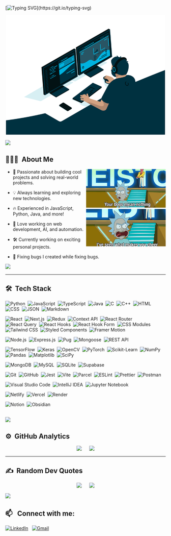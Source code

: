 [![Typing SVG](https://readme-typing-svg.demolab.com?font=Fira+Code&size=24&duration=3000&pause=500&color=F7F7F7&width=435&lines=Hi+%F0%9F%91%8B%2C+I'm+Shubhanan;👨🏻‍💻+Full-Stack+Developer;🚀+Building+cool+projects;💻+One+commit+at+a+time!)](https://git.io/typing-svg)


<p align="center"><img src="coder.gif" width="500" alt="coder.gif"></p>     

<img src="https://user-images.githubusercontent.com/73097560/115834477-dbab4500-a447-11eb-908a-139a6edaec5c.gif">

## 👨🏻‍💻 &nbsp;About Me

<div align="center">
  <img align="right" width="250" src="rick.jpg" alt="Programmer meme"/>
  
  <div align="left">
    
- 🚀 Passionate about building cool projects and solving real-world problems.  
- 💡 Always learning and exploring new technologies.  
- 🔥 Experienced in JavaScript, Python, Java, and more!  
- 🎯 Love working on web development, AI, and automation.  
- 🛠️ Currently working on exciting personal projects.  
- 🐞 Fixing bugs I created while fixing bugs.
  
  </div>
</div>

![](https://komarev.com/ghpvc/?username=shubhs27&color=447ff7&label=Visitor+count)

---

## 🛠 &nbsp;Tech Stack

![Python](https://img.shields.io/badge/-Python-05122A?style=flat&logo=python)&nbsp;
![JavaScript](https://img.shields.io/badge/-JavaScript-05122A?style=flat&logo=javascript)&nbsp;
![TypeScript](https://img.shields.io/badge/-TypeScript-05122A?style=flat&logo=typescript)&nbsp;
![Java](https://custom-icon-badges.demolab.com/badge/-Java-05122A?style=flat&logo=java)&nbsp;
![C](https://img.shields.io/badge/-C-05122A?style=flat&logo=c)&nbsp;
![C++](https://img.shields.io/badge/-C++-05122A?style=flat&logo=c%2B%2B)&nbsp;
![HTML](https://img.shields.io/badge/-HTML-05122A?style=flat&logo=HTML5)&nbsp;
![CSS](https://img.shields.io/badge/-CSS-05122A?style=flat&logo=CSS3&logoColor=1572B6)&nbsp;
![JSON](https://img.shields.io/badge/-JSON-05122A?style=flat&logo=json)&nbsp;
![Markdown](https://img.shields.io/badge/-Markdown-05122A?style=flat&logo=markdown)&nbsp;

![React](https://img.shields.io/badge/-React-05122A?style=flat&logo=react)&nbsp;
![Next.js](https://img.shields.io/badge/-Next.js-05122A?style=flat&logo=next.js)&nbsp;
![Redux](https://img.shields.io/badge/-Redux-05122A?style=flat&logo=redux&logoColor=764ABC)&nbsp;
![Context API](https://img.shields.io/badge/-Context%20API-05122A?style=flat&logo=react)&nbsp;
![React Router](https://img.shields.io/badge/-React%20Router-05122A?style=flat&logo=react-router)&nbsp;
![React Query](https://img.shields.io/badge/-React%20Query-05122A?style=flat&logo=react-query)&nbsp;
![React Hooks](https://img.shields.io/badge/-React%20Hooks-05122A?style=flat&logo=react)&nbsp;
![React Hook Form](https://img.shields.io/badge/-React%20Hook%20Form-05122A?style=flat&logo=react-hook-form)&nbsp;
![CSS Modules](https://img.shields.io/badge/-CSS%20Modules-05122A?style=flat&logo=css-modules)&nbsp;
![Tailwind CSS](https://img.shields.io/badge/-Tailwind%20CSS-05122A?style=flat&logo=tailwind-css)&nbsp;
![Styled Components](https://img.shields.io/badge/-Styled%20Components-05122A?style=flat&logo=styled-components)&nbsp;
![Framer Motion](https://img.shields.io/badge/-Framer%20Motion-05122A?style=flat&logo=framer)&nbsp;

![Node.js](https://img.shields.io/badge/-Node.js-05122A?style=flat&logo=node.js)&nbsp;
![Express.js](https://img.shields.io/badge/-Express.js-05122A?style=flat&logo=express)&nbsp;
![Pug](https://img.shields.io/badge/-Pug-05122A?style=flat&logo=pug)&nbsp;
![Mongoose](https://img.shields.io/badge/-Mongoose-05122A?style=flat&logo=mongoose)&nbsp;
![REST API](https://custom-icon-badges.demolab.com/badge/-REST%20API-05122A?style=flat&logo=rest)&nbsp;

![TensorFlow](https://img.shields.io/badge/-TensorFlow-05122A?style=flat&logo=tensorflow)&nbsp;
![Keras](https://img.shields.io/badge/-Keras-05122A?style=flat&logo=keras)&nbsp;
![OpenCV](https://img.shields.io/badge/-OpenCV-05122A?style=flat&logo=opencv)&nbsp;
![PyTorch](https://img.shields.io/badge/-PyTorch-05122A?style=flat&logo=pytorch)&nbsp;
![Scikit-Learn](https://img.shields.io/badge/-Scikit%20Learn-05122A?style=flat&logo=scikit-learn)&nbsp;
![NumPy](https://img.shields.io/badge/-NumPy-05122A?style=flat&logo=numpy)&nbsp;
![Pandas](https://img.shields.io/badge/-Pandas-05122A?style=flat&logo=pandas)&nbsp;
![Matplotlib](https://custom-icon-badges.demolab.com/badge/-Matplotlib-05122A?style=flat&logo=matplotlib)&nbsp;
![SciPy](https://img.shields.io/badge/-SciPy-05122A?style=flat&logo=scipy)&nbsp;

![MongoDB](https://img.shields.io/badge/-MongoDB-05122A?style=flat&logo=mongodb)&nbsp;
![MySQL](https://img.shields.io/badge/-MySQL-05122A?style=flat&logo=mysql)&nbsp;
![SQLite](https://img.shields.io/badge/-SQLite-05122A?style=flat&logo=sqlite)&nbsp;
![Supabase](https://img.shields.io/badge/-Supabase-05122A?style=flat&logo=supabase)&nbsp;

![Git](https://img.shields.io/badge/-Git-05122A?style=flat&logo=git)&nbsp;
![GitHub](https://img.shields.io/badge/-GitHub-05122A?style=flat&logo=github)&nbsp;
![Jest](https://img.shields.io/badge/-Jest-05122A?style=flat&logo=jest)&nbsp;
![Vite](https://img.shields.io/badge/-Vite-05122A?style=flat&logo=vite)&nbsp;
![Parcel](https://custom-icon-badges.demolab.com/badge/-Parcel-05122A?style=flat&logo=parcel)&nbsp;
![ESLint](https://img.shields.io/badge/-ESLint-05122A?style=flat&logo=eslint)&nbsp;
![Prettier](https://img.shields.io/badge/-Prettier-05122A?style=flat&logo=prettier)&nbsp;
![Postman](https://img.shields.io/badge/-Postman-05122A?style=flat&logo=postman)&nbsp;

![Visual Studio Code](https://custom-icon-badges.demolab.com/badge/-Visual%20Studio%20Code-05122A?style=flat&logo=visual-studio-code&logoColor=007ACC)&nbsp;
![IntelliJ IDEA](https://img.shields.io/badge/-IntelliJ%20IDEA-05122A?style=flat&logo=intellij-idea)&nbsp;
![Jupyter Notebook](https://img.shields.io/badge/-Jupyter%20Notebook-05122A?style=flat&logo=jupyter)&nbsp;

![Netlify](https://img.shields.io/badge/-Netlify-05122A?style=flat&logo=netlify)&nbsp;
![Vercel](https://img.shields.io/badge/-Vercel-05122A?style=flat&logo=vercel)&nbsp;
![Render](https://img.shields.io/badge/-Render-05122A?style=flat&logo=render)&nbsp;

![Notion](https://img.shields.io/badge/-Notion-05122A?style=flat&logo=notion)&nbsp;
![Obsidian](https://img.shields.io/badge/-Obsidian-05122A?style=flat&logo=obsidian)&nbsp;

<br>
<!-- ![Java](https://img.shields.io/badge/java-%23ED8B00.svg?style=for-the-badge&logo=java&logoColor=white) ![Spring](https://img.shields.io/badge/spring-%236DB33F.svg?style=for-the-badge&logo=spring&logoColor=white) ![AWS](https://img.shields.io/badge/AWS-%23FF9900.svg?style=for-the-badge&logo=amazon-aws&logoColor=white) ![C](https://img.shields.io/badge/c-%2300599C.svg?style=for-the-badge&logo=c&logoColor=white) ![Go](https://img.shields.io/badge/go-%2300ADD8.svg?style=for-the-badge&logo=go&logoColor=white) ![HTML5](https://img.shields.io/badge/html5-%23E34F26.svg?style=for-the-badge&logo=html5&logoColor=white) ![Azure](https://img.shields.io/badge/azure-%230072C6.svg?style=for-the-badge&logo=azure-devops&logoColor=white) ![Insomnia](https://img.shields.io/badge/Insomnia-black?style=for-the-badge&logo=insomnia&logoColor=5849BE) ![Thymeleaf](https://img.shields.io/badge/Thymeleaf-%23005C0F.svg?style=for-the-badge&logo=Thymeleaf&logoColor=white) ![Apache](https://img.shields.io/badge/apache-%23D42029.svg?style=for-the-badge&logo=apache&logoColor=white) ![Apache Maven](https://img.shields.io/badge/Apache%20Maven-C71A36?style=for-the-badge&logo=Apache%20Maven&logoColor=white) ![Jenkins](https://img.shields.io/badge/jenkins-%232C5263.svg?style=for-the-badge&logo=jenkins&logoColor=white) ![MariaDB](https://img.shields.io/badge/MariaDB-003545?style=for-the-badge&logo=mariadb&logoColor=white) ![MySQL](https://img.shields.io/badge/mysql-%2300f.svg?style=for-the-badge&logo=mysql&logoColor=white) ![Postgres](https://img.shields.io/badge/postgres-%23316192.svg?style=for-the-badge&logo=postgresql&logoColor=white) ![Redis](https://img.shields.io/badge/redis-%23DD0031.svg?style=for-the-badge&logo=redis&logoColor=white) ![SQLite](https://img.shields.io/badge/sqlite-%2307405e.svg?style=for-the-badge&logo=sqlite&logoColor=white)
-->

<img src="https://user-images.githubusercontent.com/73097560/115834477-dbab4500-a447-11eb-908a-139a6edaec5c.gif">


## ⚙️ &nbsp;GitHub Analytics

<p align="center">
  <img height="180em" src="https://github-readme-stats-eight-theta.vercel.app/api?username=shubhs27&show_icons=true&theme=algolia&include_all_commits=true&count_private=true"/>
  &nbsp;&nbsp;&nbsp;&nbsp;
  <img height="180em" src="https://github-readme-stats-eight-theta.vercel.app/api/top-langs/?username=shubhs27&layout=compact&langs_count=8&theme=algolia"/>
</p>

---

## ✍️ &nbsp;Random Dev Quotes

<p align="center">
  <img src="https://quotes-github-readme.vercel.app/api?theme=algolia" />
  &nbsp;&nbsp;&nbsp;&nbsp;
  <img src="https://dev-humor.vercel.app/api?theme=algolia" />
</p>

<img src="https://user-images.githubusercontent.com/73097560/115834477-dbab4500-a447-11eb-908a-139a6edaec5c.gif">

## 📫 &nbsp; Connect with me:

<a href="https://www.linkedin.com/in/shubhs27/"><img alt="LinkedIn" src="https://img.shields.io/badge/-LinkedIn-05122A?style=flat&logo=linkedin&logoColor=0A66C2"/></a> &nbsp;
<a href="mailto:shubhanans@gmail.com"><img alt="Gmail" src="https://img.shields.io/badge/-Gmail-05122A?style=flat&logo=gmail&logoColor=D14836" /></a> &nbsp;
